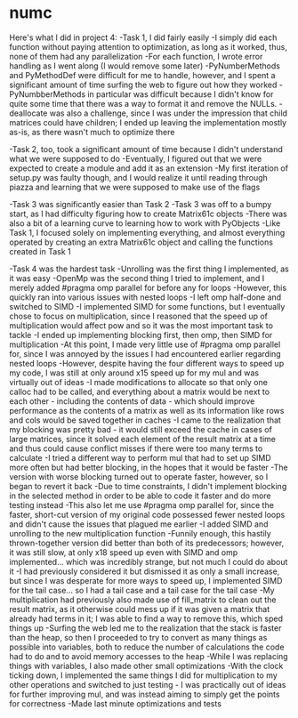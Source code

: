 # numc

Here's what I did in project 4:
-Task 1, I did fairly easily
-I simply did each function without paying attention to optimization, as long as it worked, thus, none of them had any parallelization
-For each function, I wrote error handling as I went along (I would remove some later)
-PyNumberMethods and PyMethodDef were difficult for me to handle, however, and I spent a significant amount of time surfing the web to figure out how they worked
-PyNumbberMethods in particular was difficult because I didn't know for quite some time that there was a way to format it and remove the NULLs.
-deallocate was also a challenge, since I was under the impression that child matrices could have children; I ended up leaving the implementation mostly as-is, as there wasn't much to optimize there

-Task 2, too, took a significant amount of time because I didn't understand what we were supposed to do
-Eventually, I figured out that we were expected to create a module and add it as an extension
-My first iteration of setup.py was faulty though, and I would realize it until reading through piazza and learning that we were supposed to make use of the flags

-Task 3 was significantly easier than Task 2
-Task 3 was off to a bumpy start, as I had difficulty figuring how to create Matrix61c objects
-There was also a bit of a learning curve to learning how to work with PyObjects
-Like Task 1, I focused solely on implementing everything, and almost everything operated by creating an extra Matrix61c object and calling the functions created in Task 1

-Task 4 was the hardest task
-Unrolling was the first thing I implemented, as it was easy
-OpenMp was the second thing I tried to implement, and I merely added #pragma omp parallel for before any for loops
-However, this quickly ran into various issues with nested loops
-I left omp half-done and switched to SIMD
-I implemented SIMD for some functions, but I eventually chose to focus on multiplication, since I reasoned that the speed up of multiplication would affect pow and so it was the most important task to tackle
-I ended up implementing blocking first, then omp, then SIMD for multiplication
-At this point, I made very little use of #pragma omp parallel for, since I was annoyed by the issues I had encountered earlier regarding nested loops
-However, despite having the four different ways to speed up my code, I was still at only around x15 speed up for my mul and was virtually out of ideas
-I made modifications to allocate so that only one calloc had to be called, and everything about a matrix would be next to each other - including the contents of data - which should improve performance as the contents of a matrix as well as its information like rows and cols would be saved together in caches
-I came to the realization that my blocking was pretty bad - it would still exceed the cache in cases of large matrices, since it solved each element of the result matrix at a time and thus could cause conflict misses if there were too many terms to calculate 
-I tried a different way to perform mul that had to set up SIMD more often but had better blocking, in the hopes that it would be faster
-The version with worse blocking turned out to operate faster, however, so I began to revert it back
-Due to time constraints, I didn't implement blocking in the selected method in order to be able to code it faster and do more testing instead
-This also let me use #pragma omp parallel for, since the faster, short-cut version of my original code possessed fewer nested loops and didn't cause the issues that plagued me earlier
-I added SIMD and unrolling to the new multiplication function
-Funnily enough, this hastily thrown-together version did better than both of its predecessors; however, it was still slow, at only x18 speed up even with SIMD and omp implemented... which was incredibly strange, but not much I could do about it
-I had previously considered it but dismissed it as only a small increase, but since I was desperate for more ways to speed up, I implemented SIMD for the tail case... so I had a tail case and a tail case for the tail case
-My multiplication had previously also made use of fill_matrix to clean out the result matrix, as it otherwise could mess up if it was given a matrix that already had terms in it; I was able to find a way to remove this, which sped things up
-Surfing the web led me to the realization that the stack is faster than the heap, so then I proceeded to try to convert as many things as possible into variables, both to reduce the number of calculations the code had to do and to avoid memory accesses to the heap
-While I was replacing things with variables, I also made other small optimizations
-With the clock ticking down, I implemented the same things I did for multiplication to my other operations and switched to just testing - I was practically out of ideas for further improving mul, and was instead aiming to simply get the points for correctness
-Made last minute optimizations and tests
